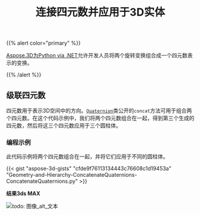 ﻿---
title: 连接四元数并应用于3D实体
type: docs
weight: 50
url: /zh/python-net/concatenate-quaternions-and-apply-on-3d-entities/
description: Aspose.3D Python via .NET允许开发人员将两个旋转变换组合成四元数中表示的一个。
---
{{% alert color="primary" %}} 

[Aspose.3D为Python via .NET](https://www.aspose.com/products/3d)允许开发人员将两个旋转变换组合成一个四元数表示的变换。

{{% /alert %}} 
## **级联四元数**
四元数用于表示3D空间中的方向。[`Quaternion`](https://reference.aspose.com/3d/net/aspose.threed.utilities/quaternion)类公开的`concat`方法可用于组合两个四元数。在这个代码示例中，我们将两个四元数组合在一起，得到第三个生成的四元数，然后将这三个四元数应用于三个圆柱体。
### **编程示例**
此代码示例将两个四元数组合在一起，并将它们应用于不同的圆柱体。

{{< gist "aspose-3d-gists" "cfde9f76113134443c76608c1d19453a" "Geometry-and-Hierarchy-ConcatenateQuaternions-ConcatenateQuaternions.py" >}}


**结果3ds MAX**

![todo: 图像_alt_文本](concatenate-quaternions-and-apply-on-3d-entities_1.png)
